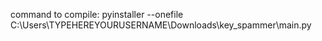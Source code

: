 command to compile: pyinstaller --onefile C:\Users\TYPEHEREYOURUSERNAME\Downloads\key_spammer\main.py
